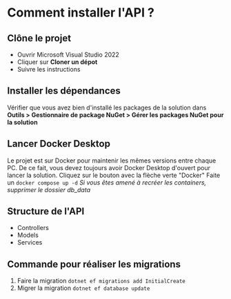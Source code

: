 # Comment installer l'API ?

## Clône le projet
- Ouvrir Microsoft Visual Studio 2022
- Cliquer sur **Cloner un dépot**
- Suivre les instructions

## Installer les dépendances
Vérifier que vous avez bien d'installé les packages de la solution dans **Outils > Gestionnaire de package NuGet > Gérer les packages NuGet pour la solution**

## Lancer Docker Desktop
Le projet est sur Docker pour maintenir les mêmes versions entre chaque PC. De ce fait, vous devez toujours avoir Docker Desktop d'ouvert pour lancer la solution.
Cliquez sur le bouton avec la flèche verte "Docker"
Faite un ``docker compose up -d``
*Si vous êtes amené à recréer les containers, supprimer le dossier db_data*

## Structure de l'API
- Controllers
- Models
- Services


## Commande pour réaliser les migrations 
1) Faire la migration
``dotnet ef migrations add InitialCreate``
2) Migrer la migration
``dotnet ef database update``
